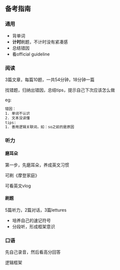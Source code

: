 ## 备考指南

### 通用

- 背单词
- **计时**刷题，不计时没有紧凑感
- 总结错因
- 看official guideline



### 阅读

3篇文章，每篇10题，一共54分钟，18分钟一篇

找错题，归纳出错因，总结tips，提示自己下次应该怎么做

eg: 

```tex
错因：
1. 单词不认识
2. 文本没读懂
tips:
1. 善用逻辑关联词，如：so之前的是原因
```



### 听力

#### 磨耳朵

第一步，先磨耳朵，养成英文习惯

可刷《摩登家庭》

可看英文vlog

#### 刷题

5篇听力，2篇对话，3篇lettures

- 培养自己的速记符号
- 分段听，形成框架意识



### 口语

先自己录音，然后看高分回答

逻辑框架